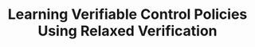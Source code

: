 ---
title: "Learning Verifiable Control Policies Using Relaxed Verification"
authors: "Puja Chaudhury, Alexander Estornell, Michael Everett"
venue: "IEEE Conference on Decision and Control (CDC)"
year: "2025"
status: "in review"
arxiv: "https://arxiv.org/abs/2504.16879"
official_link: ""
doi: ""
volume: ""
number: ""
pages: ""
publisher: ""
month: "12"
address: ""
type: "conference"
school: ""
awards: ""
notes: ""
include_on_website: true
image: ""
links_to_code: "https://github.com/catplotlib/Learning-Verifiable-Control-Policies-Using-Relaxed-Verification"
links_to_video: ""
collection: publications
permalink: /publication/2025-12-Chaudhury25_learning.html
---